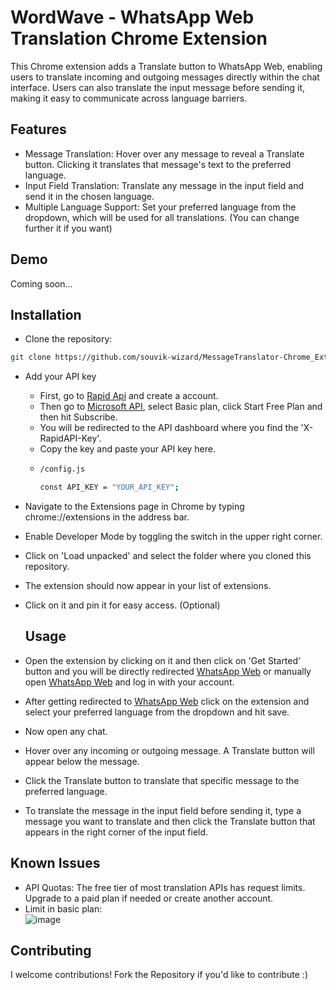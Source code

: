 # WordWave - WhatsApp Web Translation Chrome Extension

This Chrome extension adds a Translate button to WhatsApp Web, enabling users to translate incoming and outgoing messages directly within the chat interface. Users can also translate the input message before sending it, making it easy to communicate across language barriers.

## Features

- Message Translation: Hover over any message to reveal a Translate button. Clicking it translates that message's text to the preferred language.
- Input Field Translation: Translate any message in the input field and send it in the chosen language.
- Multiple Language Support: Set your preferred language from the dropdown, which will be used for all translations. (You can change further it if you want)

## Demo

Coming soon...

## Installation

- Clone the repository:

```bash
git clone https://github.com/souvik-wizard/MessageTranslator-Chrome_Extension.git
```

- Add your API key

  - First, go to [Rapid Api](https://rapidapi.com/) and create a account.
  - Then go to [Microsoft API](https://rapidapi.com/apiship-apiship-default/api/microsoft-translator-text-api3/), select Basic plan, click Start Free Plan and then hit Subscribe.
  - You will be redirected to the API dashboard where you find the 'X-RapidAPI-Key'.
  - Copy the key and paste your API key here.
  - ```bash
    /config.js

    const API_KEY = "YOUR_API_KEY";
    ```

- Navigate to the Extensions page in Chrome by typing chrome://extensions in the address bar.

- Enable Developer Mode by toggling the switch in the upper right corner.

- Click on 'Load unpacked' and select the folder where you cloned this repository.

- The extension should now appear in your list of extensions.

- Click on it and pin it for easy access. (Optional)

  ## Usage

- Open the extension by clicking on it and then click on 'Get Started' button and you will be directly redirected [WhatsApp Web](https://web.whatsapp.com/) or manually open [WhatsApp Web](https://web.whatsapp.com/) and log in with your account.
- After getting redirected to [WhatsApp Web](https://web.whatsapp.com/) click on the extension and select your preferred language from the dropdown and hit save.
- Now open any chat.
- Hover over any incoming or outgoing message. A Translate button will appear below the message.
- Click the Translate button to translate that specific message to the preferred language.
- To translate the message in the input field before sending it, type a message you want to translate and then click the Translate button that appears in the right corner of the input field.

## Known Issues

- API Quotas: The free tier of most translation APIs has request limits. Upgrade to a paid plan if needed or create another account.
- Limit in basic plan: <br> ![image](https://github.com/user-attachments/assets/8c29959f-7f50-445f-b5c8-9067d1141999)

## Contributing

I welcome contributions! Fork the Repository if you'd like to contribute :)
